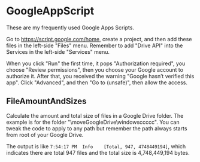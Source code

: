 # GoogleAppScript
These are my frequently used Google Apps Scripts.

Go to https://script.google.com/home, create a project, and then add these files in the left-side "Files" menu. Remember to add "Drive API" into the Services in the left-side "Services" menu.

When you click "Run" the first time, it pops "Authorization required", you choose "Review permissions", then you choose your Google account to authorize it. After that, you received the warning "Google hasn’t verified this app". Click "Advanced", and then "Go to <project> (unsafe)", then allow the access.

## FileAmountAndSizes
Calculate the amount and total size of files in a Google Drive folder. The example is for the folder "\moveGoogleDrive\windowsccccc". You can tweak the code to apply to any path but remember the path always starts from root of your Google Drive.

The output is like `7:54:17 PM	Info	[Total, 947, 4748449194]`, which indicates there are total 947 files and the total size is 4,748,449,194 bytes.

